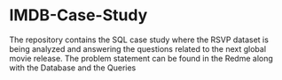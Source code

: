 # IMDB-Case-Study
The repository contains the SQL case study where the RSVP dataset is being analyzed and answering the questions related to the next global movie release. The problem statement can be found in the Redme along with the Database and the Queries

